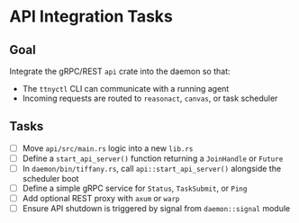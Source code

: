 # API Integration Tasks

## Goal
Integrate the gRPC/REST `api` crate into the daemon so that:
- The `ttnyctl` CLI can communicate with a running agent
- Incoming requests are routed to `reasonact`, `canvas`, or task scheduler

## Tasks

- [ ] Move `api/src/main.rs` logic into a new `lib.rs`
- [ ] Define a `start_api_server()` function returning a `JoinHandle` or `Future`
- [ ] In `daemon/bin/tiffany.rs`, call `api::start_api_server()` alongside the scheduler boot
- [ ] Define a simple gRPC service for `Status`, `TaskSubmit`, or `Ping`
- [ ] Add optional REST proxy with `axum` or `warp`
- [ ] Ensure API shutdown is triggered by signal from `daemon::signal` module
